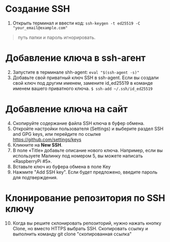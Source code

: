 # Создание SSH
1. Открыть терминал и ввести код:
`ssh-keygen -t ed25519 -C "your_email@example.com"`
> путь папки и пароль игнорировать.

# Добавление ключа в ssh-агент
2. Запустите в терминале shh-agent:
`eval "$(ssh-agent -s)"`
3. Добавьте свой приватный ключ SSH в ssh-agent. Если вы создали свой ключ под другим именем, замените id_ed25519 в команде именем вашего
приватного ключа.
`$ ssh-add ~/.ssh/id_ed25519`

# Добавление ключа на сайт
4. Скопируйте содержание файла SSH ключа в буфер обмена.
5. Откройте настройки пользователя (Settings) и выберите раздел SSH and GPG keys, или перейдите по ссылке https://github.com/settings/keys
6. Кликните на **New SSH**.
7. В поле «Title» добавьте описание нового ключа. Например, если вы используете Малинку под номером 5, вы можете написать
«RaspberryPi #5».
8. Вставьте ключ из буфера обмена в поле Key
9. Нажмите "Add SSH key". Если будет предложено, введите пароль для подтверждения.

# Клонирование репозитория по SSH ключу
10. Когда вы решите склонировать репозиторий, нужно нажать кнопку Clone, но вместо HTTPS выбрать SSH. Скопировать ссылку и выполнить
команду git clone "скопированная ссылка"